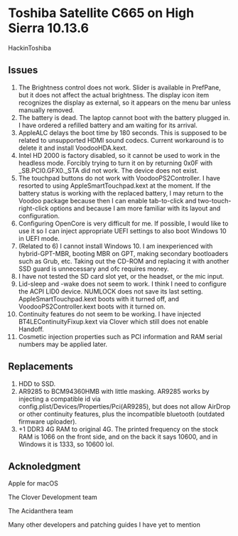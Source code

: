 # Toshiba Satellite C665 on High Sierra 10.13.6
HackinToshiba
## Issues
1. The Brightness control does not work. Slider is available in PrefPane, but it does not affect the actual brightness. The display icon item recognizes the display as external, so it appears on the menu bar unless manually removed.
2. The battery is dead. The laptop cannot boot with the battery plugged in. I have ordered a refilled battery and am waiting for its arrival.
3. AppleALC delays the boot time by 180 seconds. This is supposed to be related to unsupported HDMI sound codecs. Current workaround is to delete it and install VoodooHDA.kext.
4. Intel HD 2000 is factory disabled, so it cannot be used to work in the headless mode. Forcibly trying to turn it on by returning 0x0F with _SB.PCI0.GFX0._STA did not work. The device does not exist.
5. The touchpad buttons do not work with VoodooPS2Controller. I have resorted to using AppleSmartTouchpad.kext at the moment. If the battery status is working with the replaced battery, I may return to the Voodoo package because then I can enable tab-to-click and two-touch-right-click options and because I am more familiar with its layout and configuration.
6. Configuring OpenCore is very difficult for me. If possible, I would like to use it so I can inject appropriate UEFI settings to also boot Windows 10 in UEFI mode.
7. (Related to 6) I cannot install Windows 10. I am inexperienced with hybrid-GPT-MBR, booting MBR on GPT, making secondary bootloaders such as Grub, etc. Taking out the CD-ROM and replacing it with another SSD guard is unnecessary and ofc requires money.
8. I have not tested the SD card slot yet, or the headset, or the mic input.
9. Lid-sleep and -wake does not seem to work. I think I need to configure the ACPI LID0 device. NUMLOCK does not save its last setting. AppleSmartTouchpad.kext boots with it turned off, and VoodooPS2Controller.kext boots with it turned on.
10. Continuity features do not seem to be working. I have injected BT4LEContinuityFixup.kext via Clover which still does not enable Handoff.
11. Cosmetic injection properties such as PCI information and RAM serial numbers may be applied later.
## Replacements
1. HDD to SSD.
2. AR9285 to BCM94360HMB with little masking. AR9285 works by injecting a compatible id via config.plist/Devices/Properties/Pci(AR9285), but does not allow AirDrop or other continuity features, plus the incompatible bluetooth (outdated firmware uploader).
3. +1 DDR3 4G RAM to original 4G. The printed frequency on the stock RAM is 1066 on the front side, and on the back it says 10600, and in Windows it is 1333, so 10600 lol.
## Acknoledgment
Apple for macOS

The Clover Development team

The Acidanthera team

Many other developers and patching guides I have yet to mention
